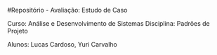#Repositório - Avaliação: Estudo de Caso 


Curso: Análise e Desenvolvimento de Sistemas
Disciplina: Padrões de Projeto

Alunos: Lucas Cardoso, Yuri Carvalho
